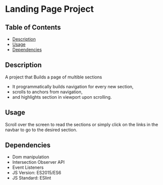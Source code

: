 # Landing Page Project

## Table of Contents


* [Description](#description)
* [Usage](#usage)
* [Dependencies](#dependencies)

## Description
A project that Builds a page of multible sections 
 * It programmatically builds navigation for every new section,
 * scrolls to anchors from navigation,
 * and highlights section in viewport upon scrolling.
 

 
## Usage

Scroll over the screen to read the sections or simply click on the links in the navbar to go to the desired section.

## Dependencies

* Dom manipulation
* Intersection Observer API
* Event Listeners
* JS Version: ES2015/ES6
* JS Standard: ESlint